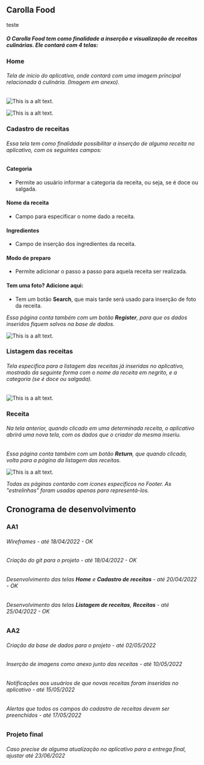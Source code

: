 ## Carolla Food

teste

##### O Carolla Food tem como finalidade a inserção e visualização de receitas culinárias. Ele contará com 4 telas:

### Home

###### Tela de inicio do aplicativo, onde contará com uma imagem principal relacionada á culinária. (Imagem em anexo).

![This is a alt text.](/wireframes/Home.png "Tela home.")

![This is a alt text.](/src/components/Main/receita.webp "Imagem principal.")

### Cadastro de receitas

###### Essa tela tem como finalidade possibilitar a inserção de alguma receita no aplicativo, com os seguintes campos:

#### Categoria

- Permite ao usuário informar a categoria da receita, ou seja, se é doce ou salgada.

#### Nome da receita

- Campo para especificar o nome dado a receita.

#### Ingredientes

- Campo de inserção dos ingredientes da receita.

#### Modo de preparo

- Permite adicionar o passo a passo para aquela receita ser realizada.

#### Tem uma foto? Adicione aqui:

- Tem um botão **Search**, que mais tarde será usado para inserção de foto da receita.

_Essa página conta também com um botão **Register**, para que os dados inseridos fiquem salvos na base de dados._

![This is a alt text.](/wireframes/Register.png "Tela para cadastrar receitas.")

### Listagem das receitas

###### Tela especifica para a listagem das receitas já inseridas no aplicativo, mostrado da seguinte forma com o nome da receita em negrito, e a categoria (se é doce ou salgada).

![This is a alt text.](/wireframes/Listing.png "Tela para listagem das receitas.")

### Receita

###### Na tela anterior, quando clicado em uma determinada receita, o aplicativo abrirá uma nova tela, com os dados que o criador da mesma inseriu.

_Essa página conta também com um botão **Return**, que quando clicado, volta para a página da listagem das receitas._

![This is a alt text.](/wireframes/Recipe.png "Tela da receita.")

_Todas as páginas contarão com ícones especificos no Footer. As "estrelinhas" foram usadas apenas para representá-los._

## Cronograma de desenvolvimento

### AA1

###### Wireframes - até 18/04/2022 - OK

###### Criação do git para o projeto - até 18/04/2022 - OK

###### Desenvolvimento das telas **Home** e **Cadastro de receitas** - até 20/04/2022 - OK

###### Desenvolvimento das telas **Listagem de receitas**, **Receitas** - até 25/04/2022 - OK

### AA2

###### Criação da base de dados para o projeto - até 02/05/2022

###### Inserção de imagens como anexo junto das receitas - até 10/05/2022

###### Notificações aos usuários de que novas receitas foram inseridas no aplicativo - até 15/05/2022

###### Alertas que todos os campos do cadastro de receitas devem ser preenchidos - até 17/05/2022

### Projeto final

###### Caso precise de alguma atualização no aplicativo para a entrega final, ajustar até 23/06/2022
